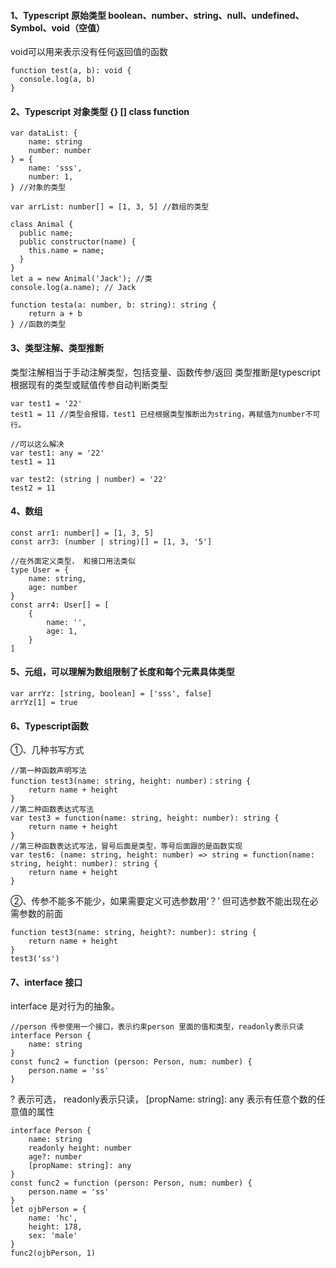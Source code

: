 #### 1、Typescript 原始类型 boolean、number、string、null、undefined、Symbol、void（空值）<br>
void可以用来表示没有任何返回值的函数
```
function test(a, b): void {
  console.log(a, b)
}
```
#### 2、Typescript 对象类型 {} [] class function<br>
```
var dataList: {
    name: string
    number: number
} = {
    name: 'sss',
    number: 1,
} //对象的类型

var arrList: number[] = [1, 3, 5] //数组的类型

class Animal {
  public name;
  public constructor(name) {
    this.name = name;
  }
}
let a = new Animal('Jack'); //类
console.log(a.name); // Jack

function testa(a: number, b: string): string {
    return a + b
} //函数的类型

```

#### 3、类型注解、类型推断
类型注解相当于手动注解类型，包括变量、函数传参/返回
类型推断是typescript根据现有的类型或赋值传参自动判断类型
```
var test1 = '22'
test1 = 11 //类型会报错，test1 已经根据类型推断出为string，再赋值为number不可行。

//可以这么解决
var test1: any = '22'
test1 = 11

var test2: (string | number) = '22'
test2 = 11
```

#### 4、数组
```
const arr1: number[] = [1, 3, 5]
const arr3: (number | string)[] = [1, 3, '5']

//在外面定义类型， 和接口用法类似
type User = {
    name: string,
    age: number
}
const arr4: User[] = [
    {
        name: '',
        age: 1,
    }
]
```

#### 5、元组，可以理解为数组限制了长度和每个元素具体类型
```
var arrYz: [string, boolean] = ['sss', false]
arrYz[1] = true
```

#### 6、Typescript函数
①、几种书写方式
```
//第一种函数声明写法
function test3(name: string, height: number)：string {
    return name + height
}
//第二种函数表达式写法
var test3 = function(name: string, height: number): string {
    return name + height
}
//第三种函数表达式写法，冒号后面是类型，等号后面跟的是函数实现
var test6: (name: string, height: number) => string = function(name: string, height: number): string {
    return name + height
}
```
②、传参不能多不能少，如果需要定义可选参数用‘？’ 但可选参数不能出现在必需参数的前面
```
function test3(name: string, height?: number): string {
    return name + height
}
test3('ss')
```
#### 7、interface 接口
interface 是对行为的抽象。<br>
```
//person 传参使用一个接口，表示约束person 里面的值和类型，readonly表示只读
interface Person {
    name: string
}
const func2 = function (person: Person, num: number) {
    person.name = 'ss'
}
```

? 表示可选， readonly表示只读， [propName: string]: any 表示有任意个数的任意值的属性
```
interface Person {
    name: string
    readonly height: number
    age?: number
    [propName: string]: any
}
const func2 = function (person: Person, num: number) {
    person.name = 'ss'
}
let ojbPerson = {
    name: 'hc',
    height: 178,
    sex: 'male'
}
func2(ojbPerson, 1)
```
